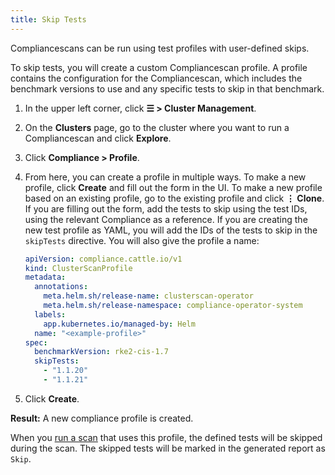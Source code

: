 ```yaml
---
title: Skip Tests
---
```


<head>
  <link rel="canonical" href="https://ranchermanager.docs.rancher.com/how-to-guides/advanced-user-guides/compliance-scan-guides/skip-tests"/>
</head>

Compliancescans can be run using test profiles with user-defined skips.

To skip tests, you will create a custom Compliancescan profile. A profile contains the configuration for the Compliancescan, which includes the benchmark versions to use and any specific tests to skip in that benchmark.

1. In the upper left corner, click **☰ > Cluster Management**.
1. On the **Clusters** page, go to the cluster where you want to run a Compliancescan and click **Explore**.
1. Click **Compliance > Profile**.
1. From here, you can create a profile in multiple ways. To make a new profile, click **Create** and fill out the form in the UI. To make a new profile based on an existing profile, go to the existing profile and click **⋮ Clone**.  If you are filling out the form, add the tests to skip using the test IDs, using the relevant Compliance as a reference. If you are creating the new test profile as YAML, you will add the IDs of the tests to skip in the `skipTests` directive. You will also give the profile a name:

    ```yaml
    apiVersion: compliance.cattle.io/v1
    kind: ClusterScanProfile
    metadata:
      annotations:
        meta.helm.sh/release-name: clusterscan-operator
        meta.helm.sh/release-namespace: compliance-operator-system
      labels:
        app.kubernetes.io/managed-by: Helm
      name: "<example-profile>"
    spec:
      benchmarkVersion: rke2-cis-1.7
      skipTests:
        - "1.1.20"
        - "1.1.21"
    ```
1. Click **Create**.

**Result:** A new compliance profile is created.

When you [run a scan](./run-a-scan.md) that uses this profile, the defined tests will be skipped during the scan. The skipped tests will be marked in the generated report as `Skip`.
